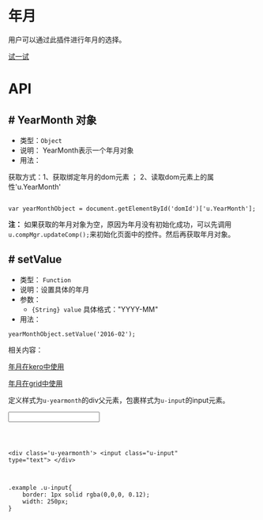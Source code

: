 # 年月

用户可以通过此插件进行年月的选择。




[试一试](http://design.yyuap.com/dist/pages/webIDE/index.html#/demos/ui/yearmonth)

# API

## \# YearMonth 对象

* 类型：`Object`
* 说明： YearMonth表示一个年月对象
* 用法：

获取方式：1、获取绑定年月的dom元素 ； 2、读取dom元素上的属性'u.YearMonth'

```

var yearMonthObject = document.getElementById('domId')['u.YearMonth'];

```

**注：** 如果获取的年月对象为空，原因为年月没有初始化成功，可以先调用`u.compMgr.updateComp();`来初始化页面中的控件。然后再获取年月对象。


## \# setValue 
* 类型： `Function`
* 说明：设置具体的年月
* 参数：
	* `{String} value` 具体格式："YYYY-MM"
* 用法：

```
yearMonthObject.setValue('2016-02');

```


相关内容：

[年月在kero中使用](http://design.yyuap.com/dist/pages/kero/ex_yearmonth.html)    

[年月在grid中使用](http://design.yyuap.com/dist/pages/webIDE/index.html#/demos/grids/edit)




定义样式为`u-yearmonth`的div父元素，包裹样式为`u-input`的input元素。
<div class="example-content">
<div class='u-yearmonth'>
    <input class="u-input" type="text">
</div></div>

<div class="example-content ex-hide"><style>
.example .u-input{
	border: 1px solid rgba(0,0,0, 0.12);
	width: 250px;
}
</style></div>

<div class="examples-code"><pre><code>

&lt;div class='u-yearmonth'>
    &lt;input class="u-input" type="text">
&lt;/div></code></pre>
</div>

<div class="examples-code"><pre><code>
.example .u-input{
	border: 1px solid rgba(0,0,0, 0.12);
	width: 250px;
}</code></pre>
</div>


